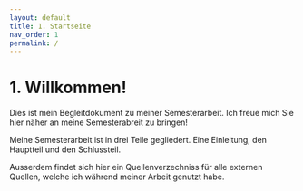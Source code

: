 ```yaml
---
layout: default
title: 1. Startseite
nav_order: 1
permalink: /
---
```


# 1. Willkommen!

Dies ist mein Begleitdokument zu meiner Semesterarbeit.
Ich freue mich Sie hier näher an meine Semesterabreit zu bringen!

Meine Semesterarbeit ist in drei Teile gegliedert. Eine Einleitung, den Hauptteil und den Schlussteil.

Ausserdem findet sich hier ein Quellenverzechniss für alle externen Quellen, welche ich während meiner Arbeit genutzt habe.
